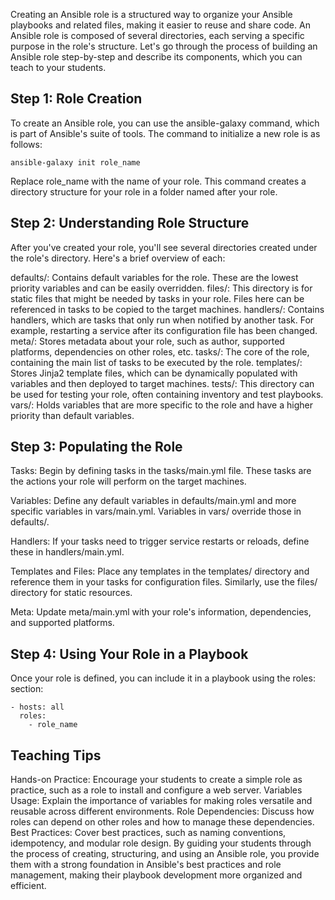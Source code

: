 Creating an Ansible role is a structured way to organize your Ansible playbooks and related files, making it easier to reuse and share code. An Ansible role is composed of several directories, each serving a specific purpose in the role's structure. Let's go through the process of building an Ansible role step-by-step and describe its components, which you can teach to your students.

## Step 1: Role Creation
To create an Ansible role, you can use the ansible-galaxy command, which is part of Ansible's suite of tools. The command to initialize a new role is as follows:

```
ansible-galaxy init role_name
```
Replace role_name with the name of your role. This command creates a directory structure for your role in a folder named after your role.

## Step 2: Understanding Role Structure
After you've created your role, you'll see several directories created under the role's directory. Here's a brief overview of each:

defaults/: Contains default variables for the role. These are the lowest priority variables and can be easily overridden.
files/: This directory is for static files that might be needed by tasks in your role. Files here can be referenced in tasks to be copied to the target machines.
handlers/: Contains handlers, which are tasks that only run when notified by another task. For example, restarting a service after its configuration file has been changed.
meta/: Stores metadata about your role, such as author, supported platforms, dependencies on other roles, etc.
tasks/: The core of the role, containing the main list of tasks to be executed by the role.
templates/: Stores Jinja2 template files, which can be dynamically populated with variables and then deployed to target machines.
tests/: This directory can be used for testing your role, often containing inventory and test playbooks.
vars/: Holds variables that are more specific to the role and have a higher priority than default variables.

## Step 3: Populating the Role

Tasks: Begin by defining tasks in the tasks/main.yml file. These tasks are the actions your role will perform on the target machines.

Variables: Define any default variables in defaults/main.yml and more specific variables in vars/main.yml. Variables in vars/ override those in defaults/.

Handlers: If your tasks need to trigger service restarts or reloads, define these in handlers/main.yml.

Templates and Files: Place any templates in the templates/ directory and reference them in your tasks for configuration files. Similarly, use the files/ directory for static resources.

Meta: Update meta/main.yml with your role's information, dependencies, and supported platforms.

## Step 4: Using Your Role in a Playbook
Once your role is defined, you can include it in a playbook using the roles: section:


```
- hosts: all
  roles:
    - role_name
```
  
## Teaching Tips
Hands-on Practice: Encourage your students to create a simple role as practice, such as a role to install and configure a web server.
Variables Usage: Explain the importance of variables for making roles versatile and reusable across different environments.
Role Dependencies: Discuss how roles can depend on other roles and how to manage these dependencies.
Best Practices: Cover best practices, such as naming conventions, idempotency, and modular role design.
By guiding your students through the process of creating, structuring, and using an Ansible role, you provide them with a strong foundation in Ansible's best practices and role management, making their playbook development more organized and efficient.
